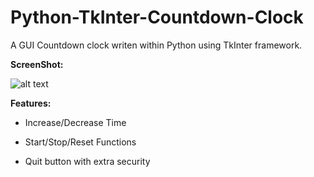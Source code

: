 # Python-TkInter-Countdown-Clock
A GUI Countdown clock writen within Python using TkInter framework.

**ScreenShot:**

![alt text](https://github.com/Jacko18/Python-TkInter-Countdown-Clock/blob/master/Screenshot.png)

**Features:**

- Increase/Decrease Time

- Start/Stop/Reset Functions

- Quit button with extra security
